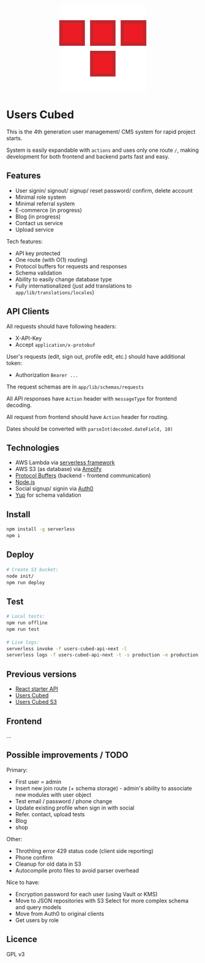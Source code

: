 <p align="center">
  <a href="https://talaikis.com/">
    <img alt="Talaikis Ltd." src="https://github.com/TalaikisInc/talaikis.com_react/blob/master/media/logo.png" width="228">
  </a>
</p>

# Users Cubed

This is the 4th generation user management/ CMS system for rapid project starts.

System is easily expandable with `actions` and uses only one route `/`,  making development for both frontend and backend parts fast and easy.

## Features

* User signin/ signout/ signup/ reset password/ confirm, delete account
* Minimal role system
* Minimal referral system
* E-commerce (in progress)
* Blog (in progress)
* Contact us service
* Upload service

Tech features:

* API key protected
* One route (with O(1) routing)
* Protocol buffers for requests and responses
* Schema validation
* Ability to easily change database type
* Fully internationalized (just add translations  to `app/lib/translations/locales`)

## API Clients

All requests should have following headers:

* X-API-Key
* Accept `application/x-protobuf`

User's requests (edit, sign out, profile edit, etc.) should have additional token:

* Authorization `Bearer ...`

The request schemas are in `app/lib/schemas/requests`

All API responses have `Action` header with `messageType` for frontend decoding.

All request from frontend should have `Action` header for routing.

Dates should be converted with `parseInt(decoded.dateField, 10)`

## Technologies

* AWS Lambda via [serverless framework](https://serverless.com/)
* AWS S3 (as database) via [Amplify](https://github.com/aws-amplify/amplify-js)
* [Protocol Buffers](https://developers.google.com/protocol-buffers) (backend - frontend communication)
* [Node.js](https://github.com/nodejs/node)
* Social signup/ signin via [Auth0](https://auth0.com/)
* [Yup](https://github.com/jquense/yup) for schema validation

## Install

```bash
npm install -g serverless
npm i
```

## Deploy

```bash
# Create S3 bucket:
node init/
npm run deploy
```

## Test

```bash
# Local tests:
npm run offline
npm run test

# Live logs:
serverless invoke -f users-cubed-api-next -l
serverless logs -f users-cubed-api-next -t -s production -e production
```

## Previous versions

* [React starter API](https://github.com/TalaikisInc/react_starter_api)
* [Users Cubed](https://github.com/TalaikisInc/users-cubed)
* [Users Cubed S3](https://github.com/TalaikisInc/users-cubed-s3)

## Frontend

...

## Possible improvements / TODO

Primary:

* First user = admin
* Insert new join route (+ schema storage) - admin's ability to associate new modules with user object
* Test email / password / phone change
* Update existing profile when sign in with social
* Refer. contact, upload tests
* Blog
* shop

Other:

* Throthling error 429 status code (client side reporting)
* Phone confirm
* Cleanup for old data in S3
* Autocompile proto files to avoid parser overhead

Nice to have:

* Encryption password for each user (using Vault or KMS)
* Move to JSON repositories with S3 Select for more complex schema and query models
* Move from Auth0 to original clients
* Get users by role

## Licence

GPL v3
